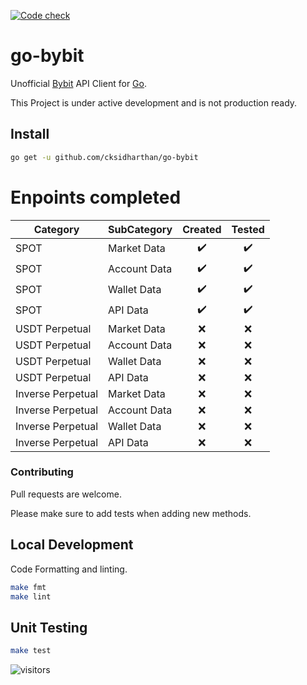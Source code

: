 [![Code check](https://github.com/cksidharthan/go-bybit/actions/workflows/ci.yml/badge.svg)](https://github.com/cksidharthan/go-bybit/actions/workflows/ci.yml)

# go-bybit

Unofficial [Bybit](https://bybit.com) API Client  for [Go](https://golang.org/).

This Project is under active development and is not production ready.

## Install

```bash
go get -u github.com/cksidharthan/go-bybit
```

# Enpoints completed

| Category          | SubCategory  |      Created       |       Tested       |
|-------------------|--------------|:------------------:|:------------------:|
| SPOT              | Market Data  | :heavy_check_mark: | :heavy_check_mark: |
| SPOT              | Account Data | :heavy_check_mark: | :heavy_check_mark: |
| SPOT              | Wallet Data  | :heavy_check_mark: | :heavy_check_mark: |
| SPOT              | API Data     | :heavy_check_mark: | :heavy_check_mark: |
| USDT Perpetual    | Market Data  |        :x:         |        :x:         |
| USDT Perpetual    | Account Data |        :x:         |        :x:         |
| USDT Perpetual    | Wallet Data  |        :x:         |        :x:         |
| USDT Perpetual    | API Data     |        :x:         |        :x:         |
| Inverse Perpetual | Market Data  |        :x:         |        :x:         |
| Inverse Perpetual | Account Data |        :x:         |        :x:         |
| Inverse Perpetual | Wallet Data  |        :x:         |        :x:         |
| Inverse Perpetual | API Data     |        :x:         |        :x:         |

### Contributing

Pull requests are welcome.

Please make sure to add tests when adding new methods.

## Local Development
Code Formatting and linting.

```bash
make fmt
make lint
```

## Unit Testing

```bash
make test
```
![visitors](https://visitor-badge.glitch.me/badge?page_id=cksidharthan.go-bybit)
